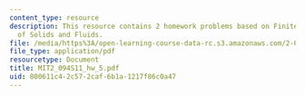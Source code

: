 ```yaml
---
content_type: resource
description: This resource contains 2 homework problems based on Finite Element Analysis
  of Solids and Fluids.
file: /media/https%3A/open-learning-course-data-rc.s3.amazonaws.com/2-094-finite-element-analysis-of-solids-and-fluids-ii-spring-2011/800611c42c572caf6b1a1217f86c0a47_MIT2_094S11_hw_5.pdf
file_type: application/pdf
resourcetype: Document
title: MIT2_094S11_hw_5.pdf
uid: 800611c4-2c57-2caf-6b1a-1217f86c0a47
---
```

